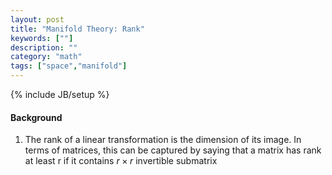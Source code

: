 ```yaml
---
layout: post
title: "Manifold Theory: Rank"
keywords: [""]
description: ""
category: "math"
tags: ["space","manifold"]
---
```

{% include JB/setup %}


#### Background
1. The rank of a linear transformation is the dimension of its image. In terms
   of matrices, this can be captured by saying that a matrix has rank at least r
   if it contains  $r \times r$ invertible submatrix
